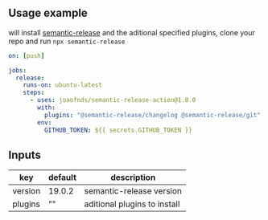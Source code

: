 ## Usage example

will install [semantic-release](https://github.com/semantic-release/semantic-release) and
the aditional specified plugins, clone your repo and run `npx semantic-release`

```yaml
on: [push]

jobs:
  release:
    runs-on: ubuntu-latest
    steps:
      - uses: joaofnds/semantic-release-action@1.0.0
        with:
          plugins: "@semantic-release/changelog @semantic-release/git"
        env:
          GITHUB_TOKEN: ${{ secrets.GITHUB_TOKEN }}
```

## Inputs

| key     | default | description                  |
| ------- | ------- | ---------------------------- |
| version | 19.0.2  | semantic-release version     |
| plugins | ""      | aditional plugins to install |
